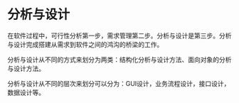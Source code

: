 # 分析与设计

在软件过程中，可行性分析第一步，需求管理第二步。分析与设计是第三步。分析与设计完成搭建从需求到软件之间的鸿沟的桥梁的工作。

分析与设计从不同的方式来划分为两类：结构化分析与设计方法、面向对象的分析与设计方法。

分析与设计从不同的层次来划分可以分为：GUI设计，业务流程设计，接口设计，数据设计等。

